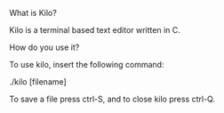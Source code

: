 What is Kilo?

Kilo is a terminal based text editor written in C.

How do you use it?

To use kilo, insert the following command:

./kilo [filename]

To save a file press ctrl-S, and to close kilo press ctrl-Q.
